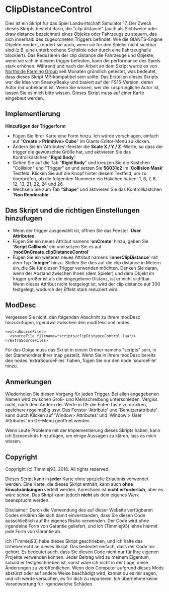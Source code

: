# ClipDistanceControl
Dies ist ein Skript für das Spiel Landwirtschaft Simulator 17. Der Zweck dieses Skripts besteht darin, die "clip distance" (auch als Sichtweite oder draw distance bezeichnet) eines Objekts oder Fahrzeugs zu steuern, das sich innerhalb des zugeordneten Triggers befindet. Wie die GIANTS-Engine Objekte rendert, rendert sie auch, wenn sie für den Spieler nicht sichtbar sind (z.B. eine unterbrochene Sichtlinie oder durch eine Fahrzeughalle blockiert). Das Reduzieren der clip distance die Fahrzeuge und Objekte, wenn sie sich in diesem trigger befinden, kann die performance des Spiels stark erhöhen. Während und nach der Arbeit an dem Skript wurde es von [Northside Farming Group](https://www.fs-uk.com/forum/index.php?topic=182644.0) seit Monaten gründlich getestet, was bedeutet, dass dieses Skript MP-kompatibel sein sollte. Das Erstellen dieses Skripts war die Idee von SneakyBeaky und basiert auf der FS15-Version, deren Autor mir unbekannt ist. Wenn Sie wissen, wer der ursprüngliche Autor ist, lassen Sie es mich bitte wissen. Dieses Skript muss auf einer Karte eingebaut werden.

## Implementierung
**Hinzufügen der Triggerform**
- Fügen Sie Ihrer Karte eine Form hinzu. Ich würde vorschlagen, einfach auf "**Create > Primitive> Cube**" im Giants-Editor-Menü zu klicken.
- Ändern Sie im 'Attributes'-fenster die **Scale X / Y / Z** -Werte, so dass der trigger die gewünschte Größe hat, und aktivieren Sie das Kontrollkästchen "**Rigid Body**".
- Gehen Sie auf die Tab "**Rigid Body**" und kreuzen Sie die Kästchen "Collision" und "Trigger" an und setzen Sie **56031c2** im '**Collision Mask**' Textfeld. Klicken Sie auf die Knopf hinter diesem Textfeld, um zu überprüfen, ob die folgenden Nummern ein Häkchen haben: 1, 6, 7, 8, 12, 13, 21, 22, 24 und 26.
- Wechseln Sie zum Tab "**Shape**" und aktivieren Sie das Kontrollkästchen '**Non Renderable**'.

## Das Skript und die richtigen Einstellungen hinzufugen
- Wenn der trigger ausgewählt ist, öffnen Sie das Fenster '**User Attributes**'.
- Fügen Sie ein neues Attribut namens '**onCreate**' hinzu, geben Sie '**Script Callback**' ein und setzen Sie es auf '**modOnCreate.clipDistanceControl**'
- Fügen Sie ein weiteres neues Attribut namens '**innerClipDistance**' mit dem Typ '**Integer**' hinzu. Stellen Sie dies auf die clip distance in Metern ein, die Sie für diesen Trigger verwenden möchten. Denken Sie daran, wenn der Abstand zwischen Ihnen (dem Spieler) und dem Objekt im trigger größer ist als die eingegebene Distanz, ist er nicht sichtbar. Wenn dieses Attribut nicht festgelegt ist, wird der clip distance auf 300 festgelegt, wodurch der Effekt stark reduziert wird.

## ModDesc
Vergessen Sie nicht, den folgenden Abschnitt zu Ihrem modDesc hinzuzufügen, irgendwo zwischen den modDesc xml nodes.
```
<extraSourceFiles>
  <sourceFile filename="scripts/clipDistanceControl.lua"/>
</extraSourceFiles>
```
Für das Obige muss das Skript in einem Ordner namens "scripts" sein, in der Stammordner Ihrer map gestellt. Wenn Sie in Ihrem modDesc bereits den nodes 'extraSourceFiles' haben, fügen Sie nur den node 'sourceFile' hinzu.

## Anmerkungen
Wiederholen Sie diesen Vorgang für jeden Trigger. Bei allen angegebenen Namen wird zwischen Groß- und Kleinschreibung unterschieden. Vergiss nicht, nach dem Ändern der Werte in GE die Enter-Taste zu drücken, speichere regelmäßig usw. Das Fenster 'Attribute' und 'Benutzerattribute' kann durch Klicken auf 'Window> Attributes' und 'Window > User Attributes' im GE-Menü geöffnet werden .

Wenn Leute Probleme mit der Implementierung dieses Skripts haben, kann ich Screenshots hinzufügen, um einige Aussagen zu klären, lass es mich wissen.

## Copyright
Copyright (c) Timmiej93, 2018. All rights reserved.

Dieses Script kann in **jeder** Karte ohne spezielle Erlaubnis verwendet werden. Eine Karte, die dieses Skript enthält, kann auch **ohne Einschränkungen** verteilt werden. Anrechnen ist **nicht erforderlich**, aber es wäre schön.
Das Skript kann jedoch **nicht** als dein eigenes Werk beansprucht werden.

Disclaimer: Durch die Verwendung des auf dieser Website verfügbaren Codes erklären Sie sich damit einverstanden, dass Sie diesen Code ausschließlich auf Ihr eigenes Risiko verwenden. Der Code wird ohne irgendeine Form von Garantie geliefert, und ich (Timmiej93) lehne hiermit jede Form von Garantie ab.

Ich (Timmiej93) habe dieses Skript geschrieben, und ich halte das Urheberrecht an dieses Skript. Das bedeutet einfach, dass der Code mir gehört. Es bedeutet auch, dass Sie diesen Code nicht nur für Ihre eigenen Projekte verwenden können. Jeder Beitrag wird zu meinem Eigentum, sobald er festgeschrieben ist, sonst wäre ich nicht in der Lage, diese Änderungen zu veröffentlichen. Wenn dein Computer aufgrund dieses Mods abstürzt oder auf andere Weise beschädigt wird, kannst du es mir sagen, und ich werde versuchen, es für dich zu reparieren. Ich übernehme keine Verantwortung für irgendwelche Schäden.